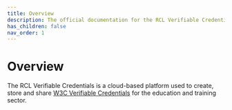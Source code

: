 ```yaml
---
title: Overview
description: The official documentation for the RCL Verifiable Credentials platform.
has_children: false
nav_order: 1
---
```


# Overview

The RCL Verifiable Credentials is a cloud-based platform used to create, store and share [W3C Verifiable Credentials](https://www.w3.org/TR/vc-overview/) for the education and training sector. 
